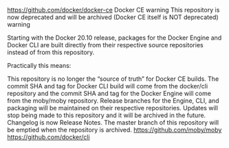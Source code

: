 https://github.com/docker/docker-ce
Docker CE
warning This repository is now deprecated and will be archived (Docker CE itself is NOT deprecated) warning

Starting with the Docker 20.10 release, packages for the Docker Engine and Docker CLI are built directly from their respective source repositories instead of from this repository.

Practically this means:

This repository is no longer the “source of truth” for Docker CE builds.
The commit SHA and tag for Docker CLI build will come from the docker/cli repository and the commit SHA and tag for the Docker Engine will come from the moby/moby repository.
Release branches for the Engine, CLI, and packaging will be maintained on their respective repositories.
Updates will stop being made to this repository and it will be archived in the future.
Changelog is now Release Notes.
The master branch of this repository will be emptied when the repository is archived.
https://github.com/moby/moby
https://github.com/docker/cli